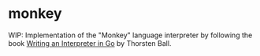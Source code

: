 # monkey

WIP: Implementation of the "Monkey" language interpreter by following the book [Writing an Interpreter in Go][1] by Thorsten Ball. 

[1]:https://interpreterbook.com/
